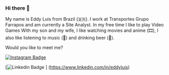 ### Hi there 👋
My name is Eddy Luis from Brazil (🇧🇷). I work at Transportes Grupo Farrapos and am currently a Site Analyst.
In my free time I like to play Video Games With my son and my wife, I like watching movies and anime (🎞️), I also like listening to music (🎵) and drinking beer (🍺).


Would you like to meet me?


[![Instagram Badge](https://img.shields.io/badge/Instagram-E4405F?style=for-the-badge&logo=instagram&logoColor=white&link=https://www.instagram.com/eddyluisperes)](https://www.instagram.com/eddyluisperes)

[![Linkedin Badge](https://img.shields.io/badge/LinkedIn-0077B5?style=for-the-badge&logo=linkedin&logoColor=white&link=https://www.linkedin.com/in/eddy-luis-7663b0242
) ] (https://www.linkedin.com/in/eddyluis)

<!--
**Edson4444/Edson4444** is a ✨ _special_ ✨ repository because its `README.md` (this file) appears on your GitHub profile.

Here are some ideas to get you started:

- 🔭 I’m currently working on ...
- 🌱 I’m currently learning ...
- 👯 I’m looking to collaborate on ...
- 🤔 I’m looking for help with ...
- 💬 Ask me about ...
- 📫 How to reach me: ...
- 😄 Pronouns: ...
- ⚡ Fun fact: ...
-->

